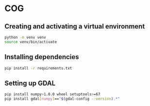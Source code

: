 # COG

## Creating and activating a virtual environment 
```bash
python -m venv venv
source venv/bin/activate
```
## Installing dependencies
```bash
pip install -r requirements.txt
```

## Setting up GDAL 

```bash
pip install numpy>1.0.0 wheel setuptools>=67
pip install gdal[numpy]=="$(gdal-config --version).*"
```
